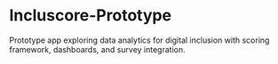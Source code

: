 # Incluscore-Prototype
Prototype app exploring data analytics for digital inclusion with scoring framework, dashboards, and survey integration.
